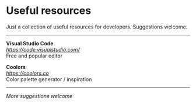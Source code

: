 # Useful resources
Just a collection of useful resources for developers. Suggestions welcome.

***************************************

**Visual Studio Code**  
*https://code.visualstudio.com/*  
Free and popular editor

**Coolors**  
*https://coolors.co*  
Color palette generator / inspiration

***************************************
*More suggestions welcome*
